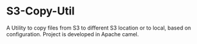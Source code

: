 # S3-Copy-Util
A Utility to copy files from S3 to different S3 location or to local, based on configuration. Project is developed in Apache camel.
